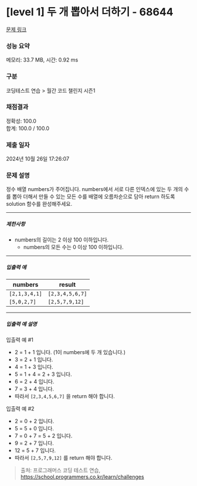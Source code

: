 # [level 1] 두 개 뽑아서 더하기 - 68644 

[문제 링크](https://school.programmers.co.kr/learn/courses/30/lessons/68644?language=javascript) 

### 성능 요약

메모리: 33.7 MB, 시간: 0.92 ms

### 구분

코딩테스트 연습 > 월간 코드 챌린지 시즌1

### 채점결과

정확성: 100.0<br/>합계: 100.0 / 100.0

### 제출 일자

2024년 10월 26일 17:26:07

### 문제 설명

<p>정수 배열 numbers가 주어집니다. numbers에서 서로 다른 인덱스에 있는 두 개의 수를 뽑아 더해서 만들 수 있는 모든 수를 배열에 오름차순으로 담아 return 하도록 solution 함수를 완성해주세요.</p>

<hr>

<h5>제한사항</h5>

<ul>
<li>numbers의 길이는 2 이상 100 이하입니다.

<ul>
<li>numbers의 모든 수는 0 이상 100 이하입니다.</li>
</ul></li>
</ul>

<hr>

<h5>입출력 예</h5>
<table class="table">
        <thead><tr>
<th>numbers</th>
<th>result</th>
</tr>
</thead>
        <tbody><tr>
<td><code>[2,1,3,4,1]</code></td>
<td><code>[2,3,4,5,6,7]</code></td>
</tr>
<tr>
<td><code>[5,0,2,7]</code></td>
<td><code>[2,5,7,9,12]</code></td>
</tr>
</tbody>
      </table>
<hr>

<h5>입출력 예 설명</h5>

<p>입출력 예 #1</p>

<ul>
<li>2 = 1 + 1 입니다. (1이 numbers에 두 개 있습니다.)</li>
<li>3 = 2 + 1 입니다.</li>
<li>4 = 1 + 3 입니다.</li>
<li>5 = 1 + 4 = 2 + 3 입니다.</li>
<li>6 = 2 + 4 입니다.</li>
<li>7 = 3 + 4 입니다.</li>
<li>따라서 <code>[2,3,4,5,6,7]</code> 을 return 해야 합니다.</li>
</ul>

<p>입출력 예 #2</p>

<ul>
<li>2 = 0 + 2 입니다.</li>
<li>5 = 5 + 0 입니다.</li>
<li>7 = 0 + 7 = 5 + 2 입니다.</li>
<li>9 = 2 + 7 입니다.</li>
<li>12 = 5 + 7 입니다.</li>
<li>따라서 <code>[2,5,7,9,12]</code> 를 return 해야 합니다.</li>
</ul>


> 출처: 프로그래머스 코딩 테스트 연습, https://school.programmers.co.kr/learn/challenges